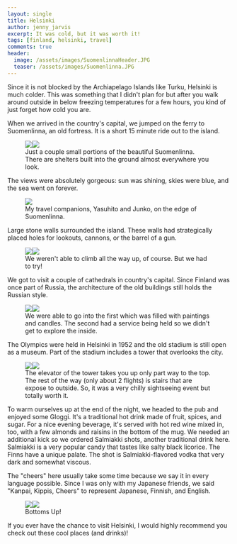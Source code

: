 ```yaml
---
layout: single
title: Helsinki
author: jenny_jarvis
excerpt: It was cold, but it was worth it!
tags: [finland, helsinki, travel]
comments: true
header:
  image: /assets/images/SuomenlinnaHeader.JPG
  teaser: /assets/images/Suomenlinna.JPG
---
```


Since it is not blocked by the Archiapelago Islands like Turku, Helsinki is much colder. This was something that I didn't plan for but after you walk around outside in below freezing temperatures for a few hours, you kind of just forget how cold you are.

When we arrived in the country's capital, we jumped on the ferry to Suomenlinna, an old fortress. It is a short 15 minute ride out to the island.

<figure>
    <a href="../images/Suomenlinna.JPG"><img src="../images/Suomenlinna.JPG"></a><a href="../images/Suomenlinna1.JPG"><img src="../images/Suomenlinna1.JPG"></a>
    <figcaption> Just a couple small portions of the beautiful Suomenlinna. There are shelters built into the ground almost everywhere you look. </figcaption>
</figure>

The views were absolutely gorgeous:  sun was shining, skies were blue, and the sea went on forever.

<figure>
    <a href="../images/Suomenlinna2.JPG"><img src="../images/Suomenlinna2.JPG"></a>
    <figcaption> My travel companions, Yasuhito and Junko, on the edge of Suomenlinna. </figcaption>
</figure>

Large stone walls surrounded the island. These walls had strategically placed holes for lookouts, cannons, or the barrel of a gun.

<figure>
    <a href="../images/Suomenlinna4.JPG"><img src="../images/Suomenlinna4.JPG"></a><a href="../images/Suomenlinna3.JPG"><img src="../images/Suomenlinna3.JPG"></a>
    <figcaption> We weren't able to climb all the way up, of course. But we had to try! </figcaption>
</figure>

We got to visit a couple of cathedrals in country's capital. Since Finland was once part of Russia, the architecture of the old buildings still holds the Russian style.

<figure>
    <a href="../images/Cathedral1.JPG"><img src="../images/Cathedral1.JPG"></a><a href="../images/Cathedral2.JPG"><img src="../images/Cathedral2.JPG"></a>
    <figcaption> We were able to go into the first which was filled with paintings and candles. The second had a service being held so we didn't get to explore the inside. </figcaption>
</figure>

The Olympics were held in Helsinki in 1952 and the old stadium is still open as a museum. Part of the stadium includes a tower that overlooks the city.

<figure>
    <a href="../images/OlympicStadium.JPG"><img src="../images/OlympicStadium.JPG"></a><a href="../images/OlympicTower.JPG"><img src="../images/OlympicTower.JPG"></a>
    <figcaption> The elevator of the tower takes you up only part way to the top. The rest of the way (only about 2 flights) is stairs that are expose to outside. So, it was a very chilly sightseeing event but totally worth it.  </figcaption>
</figure>

To warm ourselves up at the end of the night, we headed to the pub and enjoyed some Gloggi. It's a traditional hot drink made of fruit, spices, and sugar. For a nice evening beverage, it's served with hot red wine mixed in, too, with a few almonds and raisins in the bottom of the mug. We needed an additional kick so we ordered Salmiakki shots, another traditional drink here. Salmiakki is a very popular candy that tastes like salty black licorice. The Finns have a unique palate. The shot is Salmiakki-flavored vodka that very dark and somewhat viscous.

The "cheers" here usually take some time because we say it in every language possible. Since I was only with my Japanese friends, we said "Kanpai, Kippis, Cheers" to represent Japanese, Finnish, and English.

<figure>
    <a href="../images/SalmiakkiShot1.JPG"><img src="../images/SalmiakkiShot1.JPG"></a><a href="../images/SalmiakkiShot.JPG"><img src="../images/SalmiakkiShot.JPG"></a>
    <figcaption> Bottoms Up! </figcaption>
</figure>

If you ever have the chance to visit Helsinki, I would highly recommend you check out these cool places (and drinks)!
